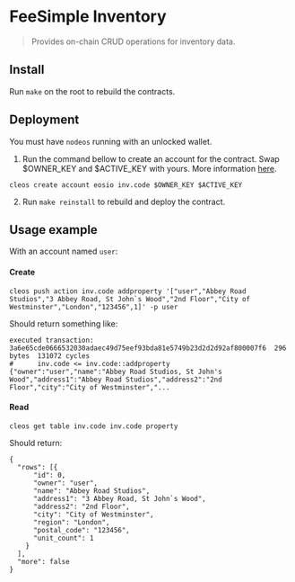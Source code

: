 # FeeSimple Inventory

> Provides on-chain CRUD operations for inventory data.

## Install

Run `make` on the root to rebuild the contracts.

## Deployment

You must have `nodeos` running with an unlocked wallet.

1. Run the command bellow to create an account for the contract. Swap $OWNER_KEY and $ACTIVE_KEY with yours. More information [here](https://github.com/EOSIO/eos/wiki/Tutorial-Getting-Started-With-Contracts).
```
cleos create account eosio inv.code $OWNER_KEY $ACTIVE_KEY
```
2. Run `make reinstall` to rebuild and deploy the contract.

## Usage example

With an account named `user`:
#### Create
```
cleos push action inv.code addproperty '["user","Abbey Road Studios","3 Abbey Road, St John`s Wood","2nd Floor","City of Westminster","London","123456",1]' -p user
```

Should return something like:
```
executed transaction: 3a6e65cde0666532030adaec49d75eef93bda81e5749b23d2d2d92af800007f6  296 bytes  131072 cycles
#      inv.code <= inv.code::addproperty        {"owner":"user","name":"Abbey Road Studios, St John's Wood","address1":"Abbey Road Studios","address2":"2nd Floor","city":"City of Westminster","...

```
#### Read
```
cleos get table inv.code inv.code property
```
Should return:
```
{
  "rows": [{
      "id": 0,
      "owner": "user",
      "name": "Abbey Road Studios",
      "address1": "3 Abbey Road, St John`s Wood",
      "address2": "2nd Floor",
      "city": "City of Westminster",
      "region": "London",
      "postal_code": "123456",
      "unit_count": 1
    }
  ],
  "more": false
}
```
